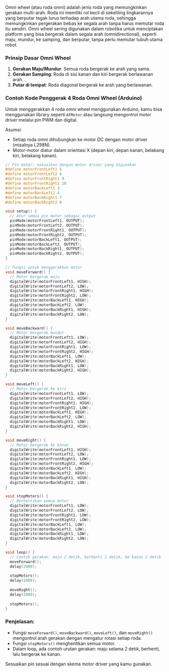 Omni wheel (atau roda omni) adalah jenis roda yang memungkinkan gerakan multi-arah. Roda ini memiliki rol kecil di sekeliling lingkarannya yang berputar tegak lurus terhadap arah utama roda, sehingga memungkinkan pergerakan bebas ke segala arah tanpa harus memutar roda itu sendiri. Omni wheel sering digunakan dalam robotika untuk menciptakan platform yang bisa bergerak dalam segala arah (omnidirectional), seperti maju, mundur, ke samping, dan berputar, tanpa perlu memutar tubuh utama robot.

### Prinsip Dasar Omni Wheel

1. **Gerakan Maju/Mundur**: Semua roda bergerak ke arah yang sama.
2. **Gerakan Samping**: Roda di sisi kanan dan kiri bergerak berlawanan arah.
3. **Putar di tempat**: Roda diagonal bergerak ke arah yang berlawanan.

### Contoh Kode Penggerak 4 Roda Omni Wheel (Arduino)

Untuk menggerakkan 4 roda omni wheel menggunakan Arduino, kamu bisa menggunakan library seperti `AFMotor` atau langsung mengontrol motor driver melalui pin PWM dan digital.

Asumsi: 
- Setiap roda omni dihubungkan ke motor DC dengan motor driver (misalnya L298N).
- Motor-motor diatur dalam orientasi X (depan kiri, depan kanan, belakang kiri, belakang kanan).

```cpp
// Pin motor: sesuaikan dengan motor driver yang digunakan
#define motorFrontLeft1 5
#define motorFrontLeft2 6
#define motorFrontRight1 9
#define motorFrontRight2 10
#define motorBackLeft1 3
#define motorBackLeft2 4
#define motorBackRight1 7
#define motorBackRight2 8

void setup() {
  // Atur semua pin motor sebagai output
  pinMode(motorFrontLeft1, OUTPUT);
  pinMode(motorFrontLeft2, OUTPUT);
  pinMode(motorFrontRight1, OUTPUT);
  pinMode(motorFrontRight2, OUTPUT);
  pinMode(motorBackLeft1, OUTPUT);
  pinMode(motorBackLeft2, OUTPUT);
  pinMode(motorBackRight1, OUTPUT);
  pinMode(motorBackRight2, OUTPUT);
}

// Fungsi untuk menggerakkan motor
void moveForward() {
  // Motor bergerak maju
  digitalWrite(motorFrontLeft1, HIGH);
  digitalWrite(motorFrontLeft2, LOW);
  digitalWrite(motorFrontRight1, HIGH);
  digitalWrite(motorFrontRight2, LOW);
  digitalWrite(motorBackLeft1, HIGH);
  digitalWrite(motorBackLeft2, LOW);
  digitalWrite(motorBackRight1, HIGH);
  digitalWrite(motorBackRight2, LOW);
}

void moveBackward() {
  // Motor bergerak mundur
  digitalWrite(motorFrontLeft1, LOW);
  digitalWrite(motorFrontLeft2, HIGH);
  digitalWrite(motorFrontRight1, LOW);
  digitalWrite(motorFrontRight2, HIGH);
  digitalWrite(motorBackLeft1, LOW);
  digitalWrite(motorBackLeft2, HIGH);
  digitalWrite(motorBackRight1, LOW);
  digitalWrite(motorBackRight2, HIGH);
}

void moveLeft() {
  // Motor bergerak ke kiri
  digitalWrite(motorFrontLeft1, LOW);
  digitalWrite(motorFrontLeft2, HIGH);
  digitalWrite(motorFrontRight1, HIGH);
  digitalWrite(motorFrontRight2, LOW);
  digitalWrite(motorBackLeft1, HIGH);
  digitalWrite(motorBackLeft2, LOW);
  digitalWrite(motorBackRight1, LOW);
  digitalWrite(motorBackRight2, HIGH);
}

void moveRight() {
  // Motor bergerak ke kanan
  digitalWrite(motorFrontLeft1, HIGH);
  digitalWrite(motorFrontLeft2, LOW);
  digitalWrite(motorFrontRight1, LOW);
  digitalWrite(motorFrontRight2, HIGH);
  digitalWrite(motorBackLeft1, LOW);
  digitalWrite(motorBackLeft2, HIGH);
  digitalWrite(motorBackRight1, HIGH);
  digitalWrite(motorBackRight2, LOW);
}

void stopMotors() {
  // Berhentikan semua motor
  digitalWrite(motorFrontLeft1, LOW);
  digitalWrite(motorFrontLeft2, LOW);
  digitalWrite(motorFrontRight1, LOW);
  digitalWrite(motorFrontRight2, LOW);
  digitalWrite(motorBackLeft1, LOW);
  digitalWrite(motorBackLeft2, LOW);
  digitalWrite(motorBackRight1, LOW);
  digitalWrite(motorBackRight2, LOW);
}

void loop() {
  // Contoh gerakan: maju 2 detik, berhenti 1 detik, ke kanan 2 detik
  moveForward();
  delay(2000);
  
  stopMotors();
  delay(1000);
  
  moveRight();
  delay(2000);
  
  stopMotors();
}
```

### Penjelasan:
- Fungsi `moveForward()`, `moveBackward()`, `moveLeft()`, dan `moveRight()` mengontrol arah gerakan dengan mengatur rotasi setiap roda.
- Fungsi `stopMotors()` menghentikan semua motor.
- Dalam loop, ada contoh urutan gerakan: maju selama 2 detik, berhenti, lalu bergerak ke kanan.

Sesuaikan pin sesuai dengan skema motor driver yang kamu gunakan.